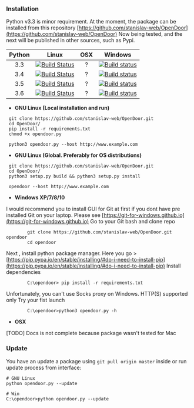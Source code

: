 ### Installation

Python v3.3 is minor requirement.
At the moment, the package can be installed from this repository [https://github.com/stanislav-web/OpenDoor](https://github.com/stanislav-web/OpenDoor)
Now being tested, and the next will be published in other sources, such as Pypi.

|  Python | Linux  |  OSX | Windows  |
|:-:|:-:|:-:|:-:|
|3.3|[![Build Status](https://travis-ci.org/stanislav-web/OpenDoor.svg?branch=master)](https://travis-ci.org/stanislav-web/OpenDoor)    | ?  | [![Build status](https://ci.appveyor.com/api/projects/status/3hmrb64ofdssi4qd?svg=true)](https://ci.appveyor.com/project/stanislav-web/opendoor)|
|3.4|[![Build Status](https://travis-ci.org/stanislav-web/OpenDoor.svg?branch=master)](https://travis-ci.org/stanislav-web/OpenDoor)    | ?  | [![Build status](https://ci.appveyor.com/api/projects/status/3hmrb64ofdssi4qd?svg=true)](https://ci.appveyor.com/project/stanislav-web/opendoor)|
|3.5|[![Build Status](https://travis-ci.org/stanislav-web/OpenDoor.svg?branch=master)](https://travis-ci.org/stanislav-web/OpenDoor)    | ?  | [![Build status](https://ci.appveyor.com/api/projects/status/3hmrb64ofdssi4qd?svg=true)](https://ci.appveyor.com/project/stanislav-web/opendoor)|
|3.6|[![Build Status](https://travis-ci.org/stanislav-web/OpenDoor.svg?branch=master)](https://travis-ci.org/stanislav-web/OpenDoor)    | ?  | [![Build status](https://ci.appveyor.com/api/projects/status/3hmrb64ofdssi4qd?svg=true)](https://ci.appveyor.com/project/stanislav-web/opendoor)|

   * **GNU Linux (Local installation and run)**

```
 git clone https://github.com/stanislav-web/OpenDoor.git
 cd OpenDoor/
 pip install -r requirements.txt
 chmod +x opendoor.py

 python3 opendoor.py --host http://www.example.com
```

   * **GNU Linux (Global. Preferably for OS distributions)**

```
 git clone https://github.com/stanislav-web/OpenDoor.git
 cd OpenDoor/
 python3 setup.py build && python3 setup.py install

 opendoor --host http://www.example.com
```


   *  **Windows XP/7/8/10**

I would recommend you to install GUI for Git at first if you dont have pre installed Git on your laptop.
Please see [https://git-for-windows.github.io](https://git-for-windows.github.io)
Go to your Git bash and clone repo

```
        git clone https://github.com/stanislav-web/OpenDoor.git opendoor
        cd opendoor
```

Next , install python package manager.
Here you go > [https://pip.pypa.io/en/stable/installing/#do-i-need-to-install-pip](https://pip.pypa.io/en/stable/installing/#do-i-need-to-install-pip)
Install dependencies

```
        C:\opendoor> pip install -r requirements.txt
```

Unfortunately, you can't use Socks proxy on Windows. HTTP(S) supported only
Try your fist launch

```
        C:\opendoor>python3 opendoor.py -h
```

   * **OSX**
        
[TODO] Docs is not complete because package wasn't tested for Mac

### Update

You have an update a package using `git pull origin master` inside or run update process from interface:
```
# GNU Linux
python opendoor.py --update
```
 
```
# Win
C:\opendoor>python opendoor.py --update
```
